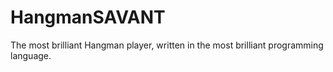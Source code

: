 # HangmanSAVANT
The most brilliant Hangman player, written in the most brilliant programming language.
